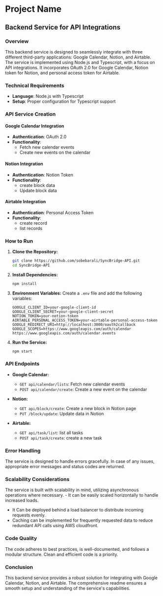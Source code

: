 # Project Name

## Backend Service for API Integrations

### Overview

This backend service is designed to seamlessly integrate with three different third-party applications: Google Calendar, Notion, and Airtable. The service is implemented using Node.js and Typescript, with a focus on API integrations. It incorporates OAuth 2.0 for Google Calendar, Notion token for Notion, and personal access token for Airtable.

### Technical Requirements

- **Language**: Node.js with Typescript
- **Setup**: Proper configuration for Typescript support

### API Service Creation

#### Google Calendar Integration

- **Authentication**: OAuth 2.0
- **Functionality**:
  - Fetch new calendar events
  - Create new events on the calendar

#### Notion Integration

- **Authentication**: Notion Token
- **Functionality**:
  - create block data
  - Update block data

#### Airtable Integration

- **Authentication**: Personal Access Token
- **Functionality**:
  - create record
  - list records

### How to Run

1. **Clone the Repository:**

   ```bash
   git clone https://github.com/sobebarali/SyncBridge-API.git
   cd SyncBridge-API
   ```

2. **Install Dependencies:**

   ```bash
   npm install
   ```

3. **Environment Variables:**
   Create a `.env` file and add the following variables:

   ```env
   GOOGLE_CLIENT_ID=your-google-client-id
   GOOGLE_CLIENT_SECRET=your-google-client-secret
   NOTION_TOKEN=your-notion-token
   AIRTABLE_PERSONAL_ACCESS_TOKEN=your-airtable-personal-access-token
   GOOGLE_REDIRECT_URI=http://localhost:3000/oauth2callback
   GOOGLE_SCOPES=https://www.googleapis.com/auth/calendar https://www.googleapis.com/auth/calendar.events

   ```

4. **Run the Service:**
   ```bash
   npm start
   ```

### API Endpoints

- **Google Calendar:**

  - `GET api/calendar/lists`: Fetch new calendar events
  - `POST api/calendar/create`: Create a new event on the calendar

- **Notion:**

  - `GET api/block/create`: Create a new block in Notion page
  - `PUT /block/update`: Update data in Notion

- **Airtable:**
  - `GET api/task/list`: list all tasks
  - `POST api/task/create`: create a new task

### Error Handling

The service is designed to handle errors gracefully. In case of any issues, appropriate error messages and status codes are returned.

### Scalability Considerations

The service is built with scalability in mind, utilizing asynchronous operations where necessary. - It can be easily scaled horizontally to handle increased loads.
- It Can be deployed behind a load balancer to distribute incoming requests evenly.
- Caching can be implemented for frequently requested data to reduce redundant API calls using AWS cloudfront.

### Code Quality

The code adheres to best practices, is well-documented, and follows a modular structure. Clean and efficient code is a priority.

### Conclusion

This backend service provides a robust solution for integrating with Google Calendar, Notion, and Airtable. The comprehensive readme ensures a smooth setup and understanding of the service's capabilities.
